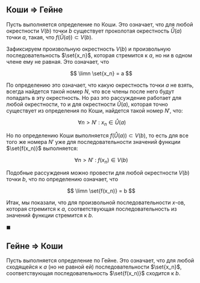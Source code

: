 ## Коши $\Rightarrow$ Гейне

Пусть выполняется определение по Коши. Это означает, что для любой окрестности $V(b)$ точки $b$ существует проколотая окрестность $\mathring{U}(a)$ точки $a$, такая, что $f\left(\mathring{U}(a)\right)\subset V(b)$.

Зафиксируем произвольную окрестность $V(b)$ и произвольную последовательность $\set{x_n}$, которая стремится к $a$, но ни в одном члене ему не равная. Это означает, что

$$ \limn \set{x_n} = a $$

По определению это означает, что какую окрестность точки $a$ не взять, всегда найдется такой номер $N$, что все члены после него будут попадать в эту окрестность. Но раз это рассуждение работает для любой окрестности, то и для окрестности $\mathring{U}(a)$, которая точно существует из определения по Коши, найдется такой номер $N'$, что:

$$ \ \forall n > N' \ : \ x_n \in \mathring{U}(a) $$

Но по определению Коши выполняется $f\left(\mathring{U}(a)\right)\subset V(b)$, то есть для все того же номера $N'$ уже для последовательности значений функции $\set{f(x_n)}$ выполняется:

$$ \forall n > N' \ : \ f(x_n) \in V(b) $$

Подобные рассуждения можно провести для любой окрестности $V(b)$ точки $b$, что по определению означает, что

$$ \limn \set{f(x_n)} = b $$

Итак, мы показали, что для произвольной последовательности $x$-ов, которая стремится к $a$, соответствующая последовательность из значений функции стремится к $b$.

$\blacksquare$

## Гейне $\Rightarrow$ Коши

Пусть выполняется определение по Гейне. Это означает, что для любой сходящейся к $a$ (но не равной ей) последовательности $\set{x_n}$, соответствующая последовательность $\set{f(x_n)}$ сходится к $b$.